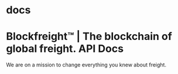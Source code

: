 # docs
Blockfreight™ | The blockchain of global freight. API Docs
=================================================

We are on a mission to change everything you knew about freight.
